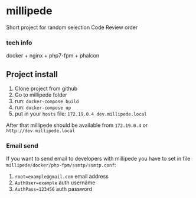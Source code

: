 # millipede
Short project for random selection Code Review order

### tech info
docker + nginx + php7-fpm + phalcon

## Project install

1. Clone project from github
2. Go to millipede folder
3. run: ```docker-compose build```
4. run: ```docker-compose up```
5. put in your `hosts` file: ```172.19.0.4 dev.millipede.local```

After that millipede should be available from ```172.19.0.4``` or ```http://dev.millipede.local```

### Email send

If you want to send email to developers with millipede you have to set in file `millipede/docker/php-fpm/ssmtp/ssmtp.conf`:
1. `root=example@gmail.com` email address
2. `AuthUser=example` auth username
3. `AuthPass=123456`  auth password